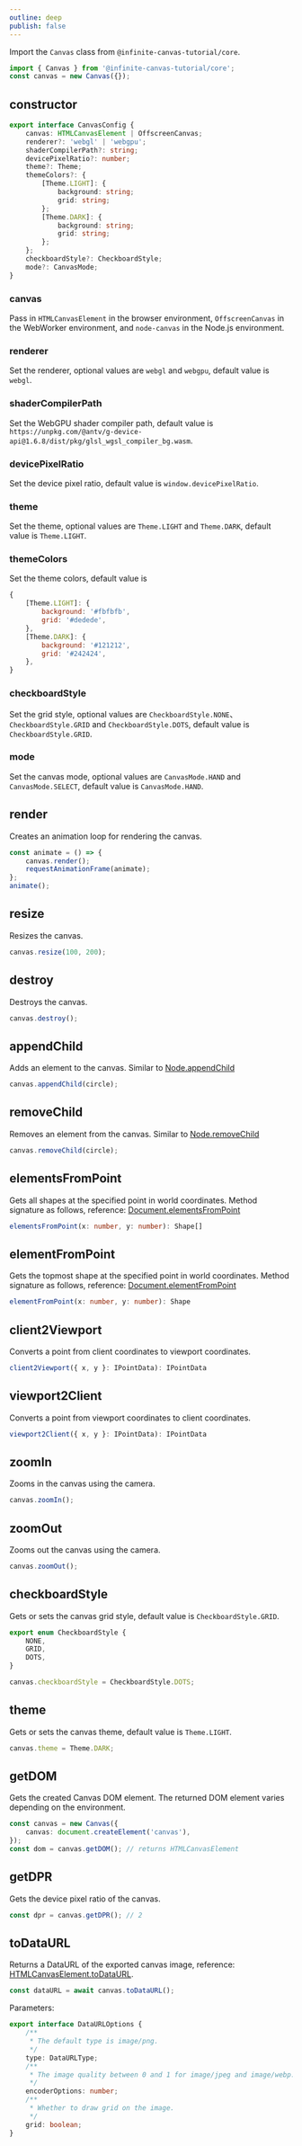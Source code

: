 ```yaml
---
outline: deep
publish: false
---
```


Import the `Canvas` class from `@infinite-canvas-tutorial/core`.

```ts
import { Canvas } from '@infinite-canvas-tutorial/core';
const canvas = new Canvas({});
```

## constructor

```ts
export interface CanvasConfig {
    canvas: HTMLCanvasElement | OffscreenCanvas;
    renderer?: 'webgl' | 'webgpu';
    shaderCompilerPath?: string;
    devicePixelRatio?: number;
    theme?: Theme;
    themeColors?: {
        [Theme.LIGHT]: {
            background: string;
            grid: string;
        };
        [Theme.DARK]: {
            background: string;
            grid: string;
        };
    };
    checkboardStyle?: CheckboardStyle;
    mode?: CanvasMode;
}
```

### canvas

Pass in `HTMLCanvasElement` in the browser environment, `OffscreenCanvas` in the WebWorker environment, and `node-canvas` in the Node.js environment.

### renderer

Set the renderer, optional values are `webgl` and `webgpu`, default value is `webgl`.

### shaderCompilerPath

Set the WebGPU shader compiler path, default value is `https://unpkg.com/@antv/g-device-api@1.6.8/dist/pkg/glsl_wgsl_compiler_bg.wasm`.

### devicePixelRatio

Set the device pixel ratio, default value is `window.devicePixelRatio`.

### theme

Set the theme, optional values are `Theme.LIGHT` and `Theme.DARK`, default value is `Theme.LIGHT`.

### themeColors

Set the theme colors, default value is

```js
{
    [Theme.LIGHT]: {
        background: '#fbfbfb',
        grid: '#dedede',
    },
    [Theme.DARK]: {
        background: '#121212',
        grid: '#242424',
    },
}
```

### checkboardStyle

Set the grid style, optional values are `CheckboardStyle.NONE`、`CheckboardStyle.GRID` and `CheckboardStyle.DOTS`, default value is `CheckboardStyle.GRID`.

### mode

Set the canvas mode, optional values are `CanvasMode.HAND` and `CanvasMode.SELECT`, default value is `CanvasMode.HAND`.

## render

Creates an animation loop for rendering the canvas.

```ts
const animate = () => {
    canvas.render();
    requestAnimationFrame(animate);
};
animate();
```

## resize

Resizes the canvas.

```ts
canvas.resize(100, 200);
```

## destroy

Destroys the canvas.

```ts
canvas.destroy();
```

## appendChild

Adds an element to the canvas. Similar to [Node.appendChild]

```ts
canvas.appendChild(circle);
```

## removeChild

Removes an element from the canvas. Similar to [Node.removeChild]

```ts
canvas.removeChild(circle);
```

## elementsFromPoint

Gets all shapes at the specified point in world coordinates. Method signature as follows, reference: [Document.elementsFromPoint]

```ts
elementsFromPoint(x: number, y: number): Shape[]
```

## elementFromPoint

Gets the topmost shape at the specified point in world coordinates. Method signature as follows, reference: [Document.elementFromPoint]

```ts
elementFromPoint(x: number, y: number): Shape
```

## client2Viewport

Converts a point from client coordinates to viewport coordinates.

```ts
client2Viewport({ x, y }: IPointData): IPointData
```

## viewport2Client

Converts a point from viewport coordinates to client coordinates.

```ts
viewport2Client({ x, y }: IPointData): IPointData
```

## zoomIn

Zooms in the canvas using the camera.

```ts
canvas.zoomIn();
```

## zoomOut

Zooms out the canvas using the camera.

```ts
canvas.zoomOut();
```

## checkboardStyle

Gets or sets the canvas grid style, default value is `CheckboardStyle.GRID`.

```ts
export enum CheckboardStyle {
    NONE,
    GRID,
    DOTS,
}

canvas.checkboardStyle = CheckboardStyle.DOTS;
```

## theme

Gets or sets the canvas theme, default value is `Theme.LIGHT`.

```ts
canvas.theme = Theme.DARK;
```

## getDOM

Gets the created Canvas DOM element. The returned DOM element varies depending on the environment.

```ts
const canvas = new Canvas({
    canvas: document.createElement('canvas'),
});
const dom = canvas.getDOM(); // returns HTMLCanvasElement
```

## getDPR

Gets the device pixel ratio of the canvas.

```ts
const dpr = canvas.getDPR(); // 2
```

## toDataURL

Returns a DataURL of the exported canvas image, reference: [HTMLCanvasElement.toDataURL].

```ts
const dataURL = await canvas.toDataURL();
```

Parameters:

```ts
export interface DataURLOptions {
    /**
     * The default type is image/png.
     */
    type: DataURLType;
    /**
     * The image quality between 0 and 1 for image/jpeg and image/webp.
     */
    encoderOptions: number;
    /**
     * Whether to draw grid on the image.
     */
    grid: boolean;
}
```

[Node.appendChild]: https://developer.mozilla.org/en-US/docs/Web/API/Node/appendChild
[Node.removeChild]: https://developer.mozilla.org/en-US/docs/Web/API/Node/removeChild
[HTMLCanvasElement.toDataURL]: https://developer.mozilla.org/en-US/docs/Web/API/HTMLCanvasElement/toDataURL
[Document.elementsFromPoint]: https://developer.mozilla.org/zh-CN/docs/Web/API/Document/elementsFromPoint
[Document.elementFromPoint]: https://developer.mozilla.org/zh-CN/docs/Web/API/Document/elementFromPoint
